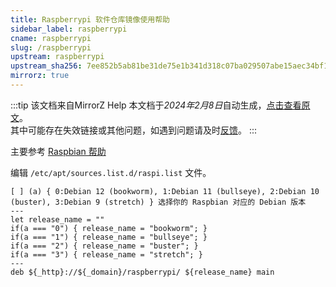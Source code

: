 ```yaml
---
title: Raspberrypi 软件仓库镜像使用帮助
sidebar_label: raspberrypi
cname: raspberrypi
slug: /raspberrypi
upstream: raspberrypi
upstream_sha256: 7ee852b5ab81be31de75e1b341d318c07ba029507abe15aec34bf15076cc26ca
mirrorz: true
---
```

:::tip 该文档来自MirrorZ Help
本文档于*2024年2月8日*自动生成，[点击查看原文](https://help.mirrors.cernet.edu.cn/raspberrypi)。  
其中可能存在失效链接或其他问题，如遇到问题请及时[反馈](https://gitee.com/dzm91_hust/hust-mirrors/issues)。
:::


主要参考 [Raspbian 帮助](/docs/raspbian/)

编辑 `/etc/apt/sources.list.d/raspi.list` 文件。

```properties varcode title="/etc/apt/sources.list.d/raspi.list"
[ ] (a) { 0:Debian 12 (bookworm), 1:Debian 11 (bullseye), 2:Debian 10 (buster), 3:Debian 9 (stretch) } 选择你的 Raspbian 对应的 Debian 版本
---
let release_name = ""
if(a === "0") { release_name = "bookworm"; }
if(a === "1") { release_name = "bullseye"; }
if(a === "2") { release_name = "buster"; }
if(a === "3") { release_name = "stretch"; }
---
deb ${_http}://${_domain}/raspberrypi/ ${release_name} main
```
